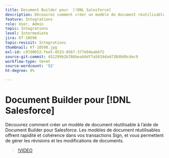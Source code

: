 ```yaml
---
title: Document Builder pour  [!DNL Salesforce]
description: Découvrez comment créer un modèle de document réutilisable à l’aide de Document Builder pour Salesforce
feature: Integrations
role: User, Admin
topic: Integrations
level: Intermediate
jira: KT-10598
topic-revisit: Integrations
thumbnail: KT-10598.jpg
exl-id: c97d0652-fee5-4533-8567-377e04eabbf2
source-git-commit: 452299b2b786beab9df7a5019da4f3840d9cdec9
workflow-type: tm+mt
source-wordcount: '52'
ht-degree: 0%

---
```


# Document Builder pour [!DNL Salesforce]

Découvrez comment créer un modèle de document réutilisable à l’aide de Document Builder pour Salesforce. Les modèles de document réutilisables offrent rapidité et cohérence dans vos transactions Sign, et vous permettent de gérer les révisions et les modifications de documents.

>[!VIDEO](https://video.tv.adobe.com/v/3409414?quality=12&learn=on&hidetitle=true)
